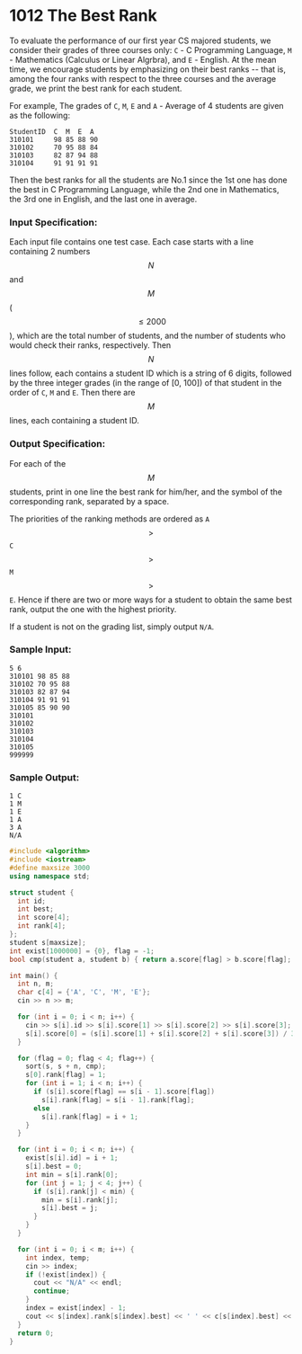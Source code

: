 # 1012 The Best Rank
To evaluate the performance of our first year CS majored students, we consider their grades of three courses only: `C` - C Programming Language, `M` - Mathematics (Calculus or Linear Algrbra), and `E` - English. At the mean time, we encourage students by emphasizing on their best ranks -- that is, among the four ranks with respect to the three courses and the average grade, we print the best rank for each student.

For example, The grades of `C`, `M`, `E` and `A` - Average of 4 students are given as the following:
```
StudentID  C  M  E  A
310101     98 85 88 90
310102     70 95 88 84
310103     82 87 94 88
310104     91 91 91 91
```

Then the best ranks for all the students are No.1 since the 1st one has done the best in C Programming Language, while the 2nd one in Mathematics, the 3rd one in English, and the last one in average.

### Input Specification:

Each input file contains one test case. Each case starts with a line containing 2 numbers $$N$$ and $$M$$ ($$\le 2000$$), which are the total number of students, and the number of students who would check their ranks, respectively. Then $$N$$ lines follow, each contains a student ID which is a string of 6 digits, followed by the three integer grades (in the range of [0, 100]) of that student in the order of `C`, `M` and `E`. Then there are $$M$$ lines, each containing a student ID.

### Output Specification:

For each of the $$M$$ students, print in one line the best rank for him/her, and the symbol of the corresponding rank, separated by a space.

The priorities of the ranking methods are ordered as `A` $$>$$ `C` $$>$$ `M` $$>$$ `E`. Hence if there are two or more ways for a student to obtain the same best rank, output the one with the highest priority.

If a student is not on the grading list, simply output `N/A`.

### Sample Input:
```in
5 6
310101 98 85 88
310102 70 95 88
310103 82 87 94
310104 91 91 91
310105 85 90 90
310101
310102
310103
310104
310105
999999
```

### Sample Output:
```out
1 C
1 M
1 E
1 A
3 A
N/A
```

```cpp
#include <algorithm>
#include <iostream>
#define maxsize 3000
using namespace std;

struct student {
  int id;
  int best;
  int score[4];
  int rank[4];
};
student s[maxsize];
int exist[1000000] = {0}, flag = -1;
bool cmp(student a, student b) { return a.score[flag] > b.score[flag]; }

int main() {
  int n, m;
  char c[4] = {'A', 'C', 'M', 'E'};
  cin >> n >> m;

  for (int i = 0; i < n; i++) {
    cin >> s[i].id >> s[i].score[1] >> s[i].score[2] >> s[i].score[3];
    s[i].score[0] = (s[i].score[1] + s[i].score[2] + s[i].score[3]) / 3;
  }

  for (flag = 0; flag < 4; flag++) {
    sort(s, s + n, cmp);
    s[0].rank[flag] = 1;
    for (int i = 1; i < n; i++) {
      if (s[i].score[flag] == s[i - 1].score[flag])
        s[i].rank[flag] = s[i - 1].rank[flag];
      else
        s[i].rank[flag] = i + 1;
    }
  }

  for (int i = 0; i < n; i++) {
    exist[s[i].id] = i + 1;
    s[i].best = 0;
    int min = s[i].rank[0];
    for (int j = 1; j < 4; j++) {
      if (s[i].rank[j] < min) {
        min = s[i].rank[j];
        s[i].best = j;
      }
    }
  }

  for (int i = 0; i < m; i++) {
    int index, temp;
    cin >> index;
    if (!exist[index]) {
      cout << "N/A" << endl;
      continue;
    }
    index = exist[index] - 1;
    cout << s[index].rank[s[index].best] << ' ' << c[s[index].best] << endl;
  }
  return 0;
}

```